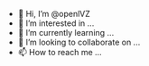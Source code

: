 - 👋 Hi, I’m @openlVZ
- 👀 I’m interested in ...
- 🌱 I’m currently learning ...
- 💞️ I’m looking to collaborate on ...
- 📫 How to reach me ...

<!---
openlVZ/openlVZ is a ✨ special ✨ repository because its `README.md` (this file) appears on your GitHub profile.
You can click the Preview link to take a look at your changes.
--->
